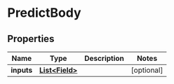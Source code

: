 
# PredictBody

## Properties
Name | Type | Description | Notes
------------ | ------------- | ------------- | -------------
**inputs** | [**List&lt;Field&gt;**](Field.md) |  |  [optional]



